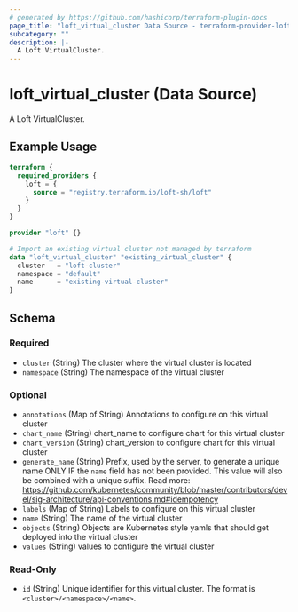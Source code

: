 ```yaml
---
# generated by https://github.com/hashicorp/terraform-plugin-docs
page_title: "loft_virtual_cluster Data Source - terraform-provider-loft"
subcategory: ""
description: |-
  A Loft VirtualCluster.
---
```


# loft_virtual_cluster (Data Source)

A Loft VirtualCluster.

## Example Usage

```terraform
terraform {
  required_providers {
    loft = {
      source = "registry.terraform.io/loft-sh/loft"
    }
  }
}

provider "loft" {}

# Import an existing virtual cluster not managed by terraform
data "loft_virtual_cluster" "existing_virtual_cluster" {
  cluster   = "loft-cluster"
  namespace = "default"
  name      = "existing-virtual-cluster"
}
```

<!-- schema generated by tfplugindocs -->
## Schema

### Required

- `cluster` (String) The cluster where the virtual cluster is located
- `namespace` (String) The namespace of the virtual cluster

### Optional

- `annotations` (Map of String) Annotations to configure on this virtual cluster
- `chart_name` (String) chart_name to configure chart for this virtual cluster
- `chart_version` (String) chart_version to configure chart for this virtual cluster
- `generate_name` (String) Prefix, used by the server, to generate a unique name ONLY IF the `name` field has not been provided. This value will also be combined with a unique suffix. Read more: https://github.com/kubernetes/community/blob/master/contributors/devel/sig-architecture/api-conventions.md#idempotency
- `labels` (Map of String) Labels to configure on this virtual cluster
- `name` (String) The name of the virtual cluster
- `objects` (String) Objects are Kubernetes style yamls that should get deployed into the virtual cluster
- `values` (String) values to configure the virtual cluster

### Read-Only

- `id` (String) Unique identifier for this virtual cluster. The format is `<cluster>/<namespace>/<name>`.


